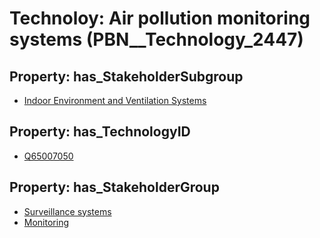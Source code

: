 # Technoloy: __Air pollution monitoring systems__ (PBN__Technology_2447)

## Property: has_StakeholderSubgroup

* [Indoor Environment and Ventilation Systems](PBN__TechSubgroup_75)

## Property: has_TechnologyID

* [Q65007050](Q65007050)

## Property: has_StakeholderGroup

* [Surveillance systems](PBN__TechGroup_6)
* [Monitoring](PBN__TechGroup_8)

